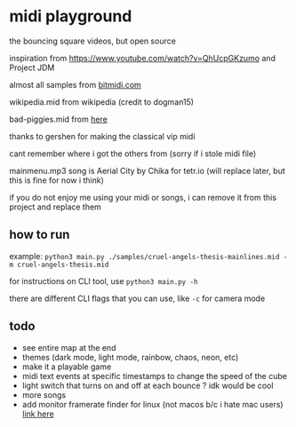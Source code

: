 # midi playground

the bouncing square videos, but open source

inspiration from https://www.youtube.com/watch?v=QhUcpGKzumo and Project JDM

almost all samples from [bitmidi.com](https://bitmidi.com/)

wikipedia.mid from wikipedia (credit to dogman15)

bad-piggies.mid from [here](https://www.vgmusic.com/new-files/Bad_Piggies_MIDIPIANO.mid)

thanks to gershen for making the classical vip midi

cant remember where i got the others from (sorry if i stole midi file)

mainmenu.mp3 song is Aerial City by Chika for tetr.io (will replace later, but this is fine for now i think)

if you do not enjoy me using your midi or songs, i can remove it from this project and replace them

## how to run

example: `python3 main.py ./samples/cruel-angels-thesis-mainlines.mid -m cruel-angels-thesis.mid`

for instructions on CLI tool, use `python3 main.py -h`

there are different CLI flags that you can use, like `-c` for camera mode

## todo

- see entire map at the end
- themes (dark mode, light mode, rainbow, chaos, neon, etc)
- make it a playable game
- midi text events at specific timestamps to change the speed of the cube
- light switch that turns on and off at each bounce ? idk would be cool
- more songs
- add monitor framerate finder for linux (not macos b/c i hate mac users) [link here](https://stackoverflow.com/questions/1225057/how-can-i-determine-the-monitor-refresh-rate)
